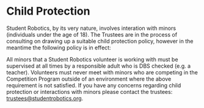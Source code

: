 # Child Protection

Student Robotics, by its very nature, involves interation with minors \(individuals under the age of 18\). The Trustees are in the process of consulting on drawing up a suitable child protection policy, however in the meantime the following policy is in effect:

All minors that a Student Robotics volunteer is working with must be supervised at all times by a responsible adult who is DBS checked \(e.g. a teacher\). Volunteers must never meet with minors who are competing in the Competition Program outside of an environment where the above requirement is not satisfied. If you have any concerns regarding child protection or interactions with minors please contact the trustees: [trustees@studentrobotics.org](mailto:trustees@studentrobotics.org).

